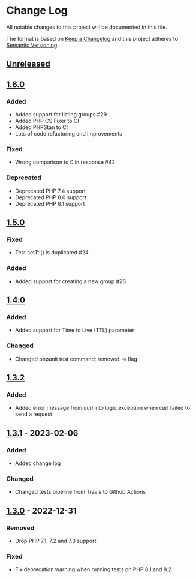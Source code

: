 # Change Log

All notable changes to this project will be documented in this file.

The format is based on [Keep a Changelog](http://keepachangelog.com/en/1.0.0/) and this project adheres to [Semantic Versioning](http://semver.org/spec/v2.0.0.html).

## [Unreleased]

## [1.6.0]

### Added

- Added support for listing groups #29
- Added PHP CS Fixer to CI
- Added PHPStan to CI
- Lots of code refactoring and improvements

### Fixed

- Wrong comparison to 0 in response #42

### Deprecated

- Deprecated PHP 7.4 support
- Deprecated PHP 8.0 support
- Deprecated PHP 8.1 support

## [1.5.0]

### Fixed

- Test setTtl() is duplicated #24

### Added

- Added support for creating a new group #26

## [1.4.0]

### Added

- Added support for Time to Live (TTL) parameter

### Changed

- Changed phpunit test command; removed `-v` flag 

## [1.3.2]

### Added

- Added error message from curl into logic exception when curl failed to send a request

## [1.3.1] - 2023-02-06

### Added

- Added change log

### Changed

- Changed tests pipeline from Travis to Github Actions

## [1.3.0] - 2022-12-31

### Removed

- Drop PHP 7.1, 7.2 and 7.3 support

### Fixed

- Fix deprecation warning when running tests on PHP 8.1 and 8.2

[Unreleased]: https://github.com/slunak/pushover-php/compare/v1.6.0...HEAD
[1.6.0]: https://github.com/slunak/pushover-php/compare/v1.5.0...v1.6.0
[1.5.0]: https://github.com/slunak/pushover-php/compare/v1.4.0...v1.5.0
[1.4.0]: https://github.com/slunak/pushover-php/compare/v1.3.2...v1.4.0
[1.3.2]: https://github.com/slunak/pushover-php/compare/v1.3.1...v1.3.2
[1.3.1]: https://github.com/slunak/pushover-php/compare/v1.3.0...v1.3.1
[1.3.0]: https://github.com/slunak/pushover-php/compare/v1.2.0...v1.3.0
